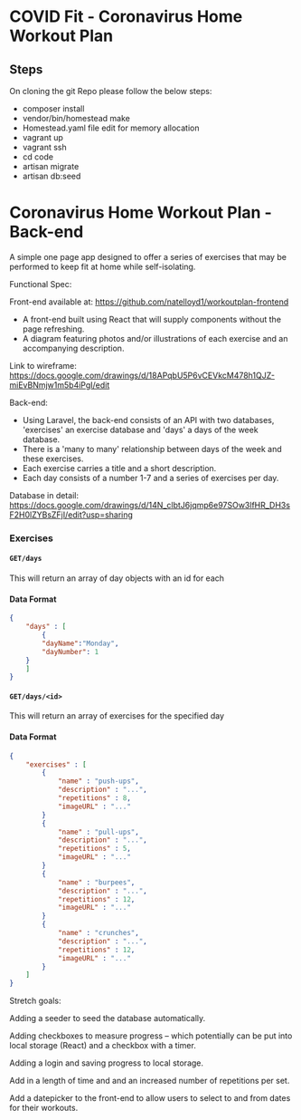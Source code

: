 # COVID Fit - Coronavirus Home Workout Plan

## Steps 
On cloning the git Repo please follow the below steps:

- composer install
- vendor/bin/homestead make
- Homestead.yaml file edit for memory allocation
- vagrant up
- vagrant ssh
- cd code
- artisan migrate
- artisan db:seed



Coronavirus Home Workout Plan - Back-end
=======

A simple one page app designed to offer a series of exercises that may be performed to keep fit at home while self-isolating.

Functional Spec:

Front-end available at: https://github.com/natelloyd1/workoutplan-frontend
- A front-end built using React that will supply components without the page refreshing.
- A diagram featuring photos and/or illustrations of each exercise and an accompanying description.

Link to wireframe: https://docs.google.com/drawings/d/18APqbU5P6vCEVkcM478h1QJZ-miEvBNmjw1m5b4iPgI/edit

Back-end:
- Using Laravel, the back-end consists of an API with two databases, 'exercises' an exercise database and 'days' a days of the week database.
- There is a 'many to many' relationship between days of the week and these exercises.
- Each exercise carries a title and a short description.
- Each day consists of a number 1-7 and a series of exercises per day.
 

Database in detail:
https://docs.google.com/drawings/d/14N_clbtJ6jqmp6e97SOw3lfHR_DH3sF2H0lZYBsZFjI/edit?usp=sharing


### Exercises
#### `GET/days`
This will return an array of day objects with an id for each
#### Data Format
```json
{
    "days" : [
        {
		"dayName":"Monday",
		"dayNumber": 1
	}
    ]
}
```
#### `GET/days/<id>`
This will return an array of exercises for the specified day
#### Data Format
```json
{
    "exercises" : [
        {
            "name" : "push-ups",
            "description" : "...",
            "repetitions" : 8,
            "imageURL" : "..."
        }
        {
            "name" : "pull-ups",
            "description" : "...",
            "repetitions" : 5,
            "imageURL" : "..."
        }
        {
            "name" : "burpees",
            "description" : "...",
            "repetitions" : 12,
            "imageURL" : "..."
        }
        {
            "name" : "crunches",
            "description" : "...",
            "repetitions" : 12,
            "imageURL" : "..."
        }
    ]
}
```


Stretch goals:

Adding a seeder to seed the database automatically.

Adding checkboxes to measure progress – which potentially can be put into local storage (React) and a checkbox with a timer.

Adding a login and saving progress to local storage.

Add in a length of time and and an increased number of repetitions per set.

Add a datepicker to the front-end to allow users to select to and from dates for their workouts.
